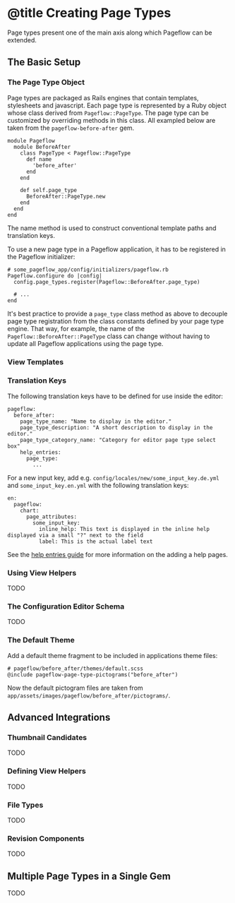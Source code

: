 # @title Creating Page Types

Page types present one of the main axis along which Pageflow can be
extended.

## The Basic Setup

### The Page Type Object

Page types are packaged as Rails engines that contain templates,
stylesheets and javascript. Each page type is represented by a Ruby
object whose class derived from `Pageflow::PageType`. The page type
can be customized by overriding methods in this class. All exampled
below are taken from the `pageflow-before-after` gem.

    module Pageflow
      module BeforeAfter
        class PageType < Pageflow::PageType
          def name
            'before_after'
          end
        end

        def self.page_type
          BeforeAfter::PageType.new
        end
      end
    end

The name method is used to construct conventional template paths and
translation keys.

To use a new page type in a Pageflow application, it has to be
registered in the Pageflow initializer:

    # some_pageflow_app/config/initializers/pageflow.rb
    Pageflow.configure do |config|
      config.page_types.register(Pageflow::BeforeAfter.page_type)

      # ...
    end

It's best practice to provide a `page_type` class method as above to
decouple page type registration from the class constants defined by
your page type engine. That way, for example, the name of the
`Pageflow::BeforeAfter::PageType` class can change without having to
update all Pageflow applications using the page type.

### View Templates

### Translation Keys

The following translation keys have to be defined for use inside the
editor:

    pageflow:
      before_after:
        page_type_name: "Name to display in the editor."
        page_type_description: "A short description to display in the editor."
        page_type_category_name: "Category for editor page type select box"
        help_entries:
          page_type:
            ...

For a new input key, add e.g. `config/locales/new/some_input_key.de.yml` and `some_input_key.en.yml` with the following translation keys:

    en:
      pageflow:
        chart:
          page_attributes:
            some_input_key:
              inline_help: This text is displayed in the inline help displayed via a small "?" next to the field 
              label: This is the actual label text


See the [help entries guide]() for more information on the adding a
help pages.

### Using View Helpers

TODO

### The Configuration Editor Schema

TODO

### The Default Theme

Add a default theme fragment to be included in applications theme
files:

    # pageflow/before_after/themes/default.scss
    @include pageflow-page-type-pictograms("before_after")

Now the default pictogram files are taken from
`app/assets/images/pageflow/before_after/pictograms/`.

## Advanced Integrations

### Thumbnail Candidates

TODO

### Defining View Helpers

TODO

### File Types

TODO

### Revision Components

TODO

## Multiple Page Types in a Single Gem

TODO
